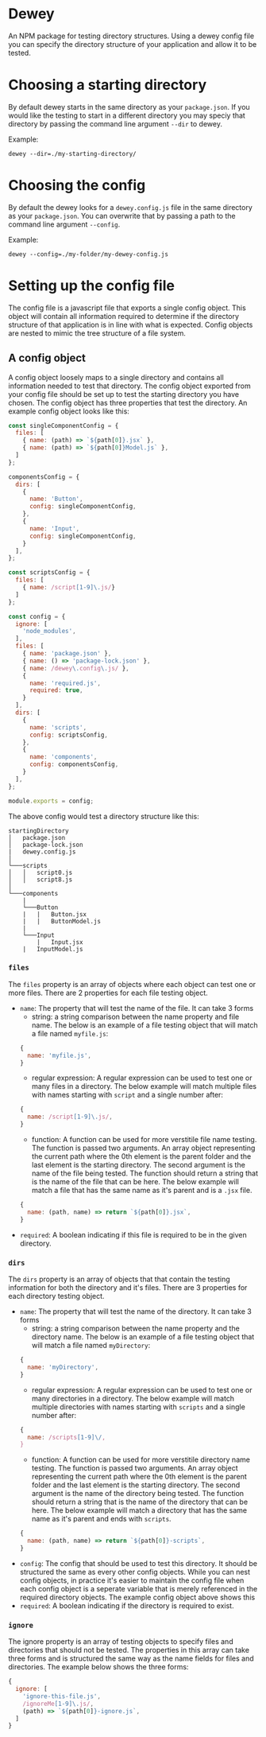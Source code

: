 # Dewey
An NPM package for testing directory structures. Using a dewey config file you can specify the directory structure of your application and allow it to be tested.

# Choosing a starting directory
By default dewey starts in the same directory as your `package.json`. If you would like the testing to start in a different directory you may speciy that directory by passing the command line argument `--dir` to dewey.

Example:
```
dewey --dir=./my-starting-directory/
```

# Choosing the config
By default the dewey looks for a `dewey.config.js` file in the same directory as your `package.json`. You can overwrite that by passing a path to the command line argument `--config`.

Example:
```
dewey --config=./my-folder/my-dewey-config.js
```

# Setting up the config file
The config file is a javascript file that exports a single config object. This object will contain all information required to determine if the directory structure of that application is in line with what is expected. Config objects are nested to mimic the tree structure of a file system.

## A config object
A config object loosely maps to a single directory and contains all information needed to test that directory. The config object exported from your config file should be set up to test the starting directory you have chosen. The config object has three properties that test the directory. An example config object looks like this:

```js
const singleComponentConfig = {
  files: [
    { name: (path) => `${path[0]}.jsx` },
    { name: (path) => `${path[0]}Model.js` },
  ]
};

componentsConfig = {
  dirs: [
    {
      name: 'Button',
      config: singleComponentConfig,
    },
    {
      name: 'Input',
      config: singleComponentConfig,
    }
  ],
};

const scriptsConfig = {
  files: [
    { name: /script[1-9]\.js/}
  ]
};

const config = {
  ignore: [
    'node_modules',
  ],
  files: [
    { name: 'package.json' },
    { name: () => 'package-lock.json' },
    { name: /dewey\.config\.js/ },
    {
      name: 'required.js',
      required: true,
    }
  ],
  dirs: [
    {
      name: 'scripts',
      config: scriptsConfig,
    },
    {
      name: 'components',
      config: componentsConfig,
    }
  ],
};

module.exports = config;
```
The above config would test a directory structure like this:
```
startingDirectory
│   package.json
│   package-lock.json
|   dewey.config.js
│
└───scripts
│   │   script0.js
│   │   script8.js
│   
└───components
    |
    └───Button
    |   |   Button.jsx
    |   |   ButtonModel.js
    |
    └───Input
        |   Input.jsx
	|   InputModel.js
```
### `files`
The `files` property is an array of objects where each object can test one or more files. There are 2 properties for each file testing object.

- `name`: The property that will test the name of the file. It can take 3 forms
  - string: a string comparison between the name property and file name. The below is an example of a file testing object that will match a file named `myfile.js`:
  ```js
  {
    name: 'myfile.js',
  }
  ```
  - regular expression: A regular expression can be used to test one or many files in a directory. The below example will match multiple files with names starting with `script` and a single number after:
  ```js
  {
    name: /script[1-9]\.js/,
  }
  ```
  - function: A function can be used for more verstitile file name testing. The function is passed two arguments. An array object representing the current path where the 0th element is the parent folder and the last element is the starting directory. The second argument is the name of the file being tested. The function should return a string that is the name of the file that can be here. The below example will match a file that has the same name as it's parent and is a `.jsx` file.
  ```js
  {
    name: (path, name) => return `${path[0]}.jsx`,
  }
  ```
- `required`: A boolean indicating if this file is required to be in the given directory.

### `dirs`
The `dirs` property is an array of objects that that contain the testing information for both the directory and it's files. There are 3 properties for each directory testing object.

- `name`: The property that will test the name of the directory. It can take 3 forms
  - string: a string comparison between the name property and the directory name. The below is an example of a file testing object that will match a file named `myDirectory`:
  ```js
  {
    name: 'myDirectory',
  }
  ```
  - regular expression: A regular expression can be used to test one or many directories in a directory. The below example will match multiple directories with names starting with `scripts` and a single number after:
  ```js
  {
    name: /scripts[1-9]\/,
  }
  ```
  - function: A function can be used for more verstitile directory name testing. The function is passed two arguments. An array object representing the current path where the 0th element is the parent folder and the last element is the starting directory. The second argument is the name of the directory being tested. The function should return a string that is the name of the directory that can be here. The below example will match a directory that has the same name as it's parent and ends with `scripts`.
  ```js
  {
    name: (path, name) => return `${path[0]}-scripts`,
  }
  ````
- `config`: The config that should be used to test this directory. It should be structured the same as every other config objects. While you can nest config objects, in practice it's easier to maintain the config file when each config object is a seperate variable that is merely referenced in the required directory objects. The example config object above shows this
- `required`: A boolean indicating if the directory is required to exist.

### `ignore`
The ignore property is an array of testing objects to specify files and directories that should not be tested. The properties in this array can take three forms and is structured the same way as the name fields for files and directories. The example below shows the three forms:
```js
{
  ignore: [
    'ignore-this-file.js',
    /ignoreMe[1-9]\.js/,
    (path) => `${path[0]}-ignore.js`,
  ]
}
```
